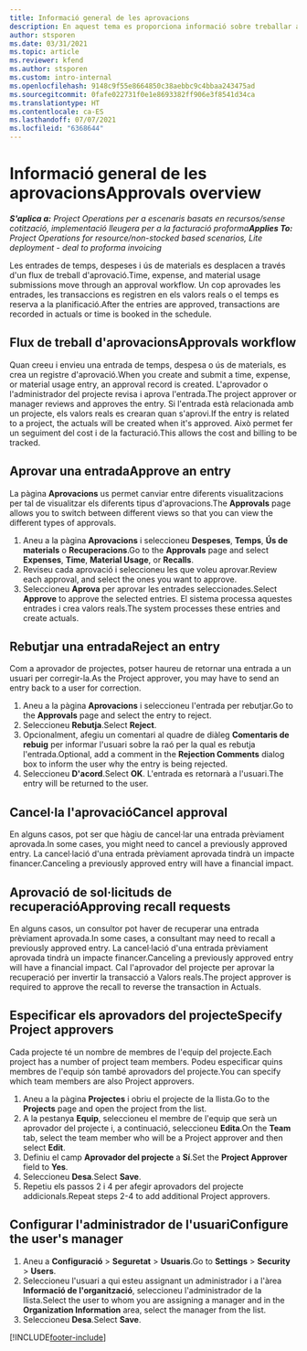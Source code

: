 ```yaml
---
title: Informació general de les aprovacions
description: En aquest tema es proporciona informació sobre treballar amb aprovacions al Project Operations.
author: stsporen
ms.date: 03/31/2021
ms.topic: article
ms.reviewer: kfend
ms.author: stsporen
ms.custom: intro-internal
ms.openlocfilehash: 9148c9f55e8664850c38aebbc9c4bbaa243475ad
ms.sourcegitcommit: 0fafe022731f0e1e8693382ff906e3f8541d34ca
ms.translationtype: HT
ms.contentlocale: ca-ES
ms.lasthandoff: 07/07/2021
ms.locfileid: "6368644"
---
```

# <a name="approvals-overview"></a><span data-ttu-id="80456-103">Informació general de les aprovacions</span><span class="sxs-lookup"><span data-stu-id="80456-103">Approvals overview</span></span>

<span data-ttu-id="80456-104">_**S'aplica a:** Project Operations per a escenaris basats en recursos/sense cotització, implementació lleugera per a la facturació proforma_</span><span class="sxs-lookup"><span data-stu-id="80456-104">_**Applies To:** Project Operations for resource/non-stocked based scenarios, Lite deployment - deal to proforma invoicing_</span></span>

<span data-ttu-id="80456-105">Les entrades de temps, despeses i ús de materials es desplacen a través d'un flux de treball d'aprovació.</span><span class="sxs-lookup"><span data-stu-id="80456-105">Time, expense, and material usage submissions move through an approval workflow.</span></span> <span data-ttu-id="80456-106">Un cop aprovades les entrades, les transaccions es registren en els valors reals o el temps es reserva a la planificació.</span><span class="sxs-lookup"><span data-stu-id="80456-106">After the entries are approved, transactions are recorded in actuals or time is booked in the schedule.</span></span>

## <a name="approvals-workflow"></a><span data-ttu-id="80456-107">Flux de treball d'aprovacions</span><span class="sxs-lookup"><span data-stu-id="80456-107">Approvals workflow</span></span>
<span data-ttu-id="80456-108">Quan creeu i envieu una entrada de temps, despesa o ús de materials, es crea un registre d'aprovació.</span><span class="sxs-lookup"><span data-stu-id="80456-108">When you create and submit a time, expense, or material usage entry, an approval record is created.</span></span> <span data-ttu-id="80456-109">L'aprovador o l'administrador del projecte revisa i aprova l'entrada.</span><span class="sxs-lookup"><span data-stu-id="80456-109">The project approver or manager reviews and approves the entry.</span></span> <span data-ttu-id="80456-110">Si l'entrada està relacionada amb un projecte, els valors reals es crearan quan s'aprovi.</span><span class="sxs-lookup"><span data-stu-id="80456-110">If the entry is related to a project, the actuals will be created when it's approved.</span></span> <span data-ttu-id="80456-111">Això permet fer un seguiment del cost i de la facturació.</span><span class="sxs-lookup"><span data-stu-id="80456-111">This allows the cost and billing to be tracked.</span></span>

## <a name="approve-an-entry"></a><span data-ttu-id="80456-112">Aprovar una entrada</span><span class="sxs-lookup"><span data-stu-id="80456-112">Approve an entry</span></span>
<span data-ttu-id="80456-113">La pàgina **Aprovacions** us permet canviar entre diferents visualitzacions per tal de visualitzar els diferents tipus d'aprovacions.</span><span class="sxs-lookup"><span data-stu-id="80456-113">The **Approvals** page allows you to switch between different views so that you can view the different types of approvals.</span></span>
  
1. <span data-ttu-id="80456-114">Aneu a la pàgina **Aprovacions** i seleccioneu **Despeses**, **Temps**, **Ús de materials** o **Recuperacions**.</span><span class="sxs-lookup"><span data-stu-id="80456-114">Go to the **Approvals** page and select **Expenses**, **Time**, **Material Usage**, or **Recalls**.</span></span>
2. <span data-ttu-id="80456-115">Reviseu cada aprovació i seleccioneu les que voleu aprovar.</span><span class="sxs-lookup"><span data-stu-id="80456-115">Review each approval, and select the ones you want to approve.</span></span>
3. <span data-ttu-id="80456-116">Seleccioneu **Aprova** per aprovar les entrades seleccionades.</span><span class="sxs-lookup"><span data-stu-id="80456-116">Select **Approve** to approve the selected entries.</span></span>
<span data-ttu-id="80456-117">El sistema processa aquestes entrades i crea valors reals.</span><span class="sxs-lookup"><span data-stu-id="80456-117">The system processes these entries and create actuals.</span></span>

## <a name="reject-an-entry"></a><span data-ttu-id="80456-118">Rebutjar una entrada</span><span class="sxs-lookup"><span data-stu-id="80456-118">Reject an entry</span></span>
<span data-ttu-id="80456-119">Com a aprovador de projectes, potser haureu de retornar una entrada a un usuari per corregir-la.</span><span class="sxs-lookup"><span data-stu-id="80456-119">As the Project approver, you may have to send an entry back to a user for correction.</span></span>
  
1. <span data-ttu-id="80456-120">Aneu a la pàgina **Aprovacions** i seleccioneu l'entrada per rebutjar.</span><span class="sxs-lookup"><span data-stu-id="80456-120">Go to the **Approvals** page and select the entry to reject.</span></span> 
2. <span data-ttu-id="80456-121">Seleccioneu **Rebutja**.</span><span class="sxs-lookup"><span data-stu-id="80456-121">Select **Reject**.</span></span>
3. <span data-ttu-id="80456-122">Opcionalment, afegiu un comentari al quadre de diàleg **Comentaris de rebuig** per informar l'usuari sobre la raó per la qual es rebutja l'entrada.</span><span class="sxs-lookup"><span data-stu-id="80456-122">Optional, add a comment in the **Rejection Comments** dialog box to inform the user why the entry is being rejected.</span></span>
4. <span data-ttu-id="80456-123">Seleccioneu **D'acord**.</span><span class="sxs-lookup"><span data-stu-id="80456-123">Select **OK**.</span></span> <span data-ttu-id="80456-124">L'entrada es retornarà a l'usuari.</span><span class="sxs-lookup"><span data-stu-id="80456-124">The entry will be returned to the user.</span></span>
  
## <a name="cancel-approval"></a><span data-ttu-id="80456-125">Cancel·la l'aprovació</span><span class="sxs-lookup"><span data-stu-id="80456-125">Cancel approval</span></span>
<span data-ttu-id="80456-126">En alguns casos, pot ser que hàgiu de cancel·lar una entrada prèviament aprovada.</span><span class="sxs-lookup"><span data-stu-id="80456-126">In some cases, you might need to cancel a previously approved entry.</span></span> <span data-ttu-id="80456-127">La cancel·lació d'una entrada prèviament aprovada tindrà un impacte financer.</span><span class="sxs-lookup"><span data-stu-id="80456-127">Canceling a previously approved entry will have a financial impact.</span></span> 

## <a name="approving-recall-requests"></a><span data-ttu-id="80456-128">Aprovació de sol·licituds de recuperació</span><span class="sxs-lookup"><span data-stu-id="80456-128">Approving recall requests</span></span>
<span data-ttu-id="80456-129">En alguns casos, un consultor pot haver de recuperar una entrada prèviament aprovada.</span><span class="sxs-lookup"><span data-stu-id="80456-129">In some cases, a consultant may need to recall a previously approved entry.</span></span> <span data-ttu-id="80456-130">La cancel·lació d'una entrada prèviament aprovada tindrà un impacte financer.</span><span class="sxs-lookup"><span data-stu-id="80456-130">Canceling a previously approved entry will have a financial impact.</span></span> <span data-ttu-id="80456-131">Cal l'aprovador del projecte per aprovar la recuperació per invertir la transacció a Valors reals.</span><span class="sxs-lookup"><span data-stu-id="80456-131">The project approver is required to approve the recall to reverse the transaction in Actuals.</span></span>

## <a name="specify-project-approvers"></a><span data-ttu-id="80456-132">Especificar els aprovadors del projecte</span><span class="sxs-lookup"><span data-stu-id="80456-132">Specify Project approvers</span></span>
<span data-ttu-id="80456-133">Cada projecte té un nombre de membres de l'equip del projecte.</span><span class="sxs-lookup"><span data-stu-id="80456-133">Each project has a number of project team members.</span></span> <span data-ttu-id="80456-134">Podeu especificar quins membres de l'equip són també aprovadors del projecte.</span><span class="sxs-lookup"><span data-stu-id="80456-134">You can specify which team members are also Project approvers.</span></span>

1. <span data-ttu-id="80456-135">Aneu a la pàgina **Projectes** i obriu el projecte de la llista.</span><span class="sxs-lookup"><span data-stu-id="80456-135">Go to the **Projects** page and open the project from the list.</span></span>
2. <span data-ttu-id="80456-136">A la pestanya **Equip**, seleccioneu el membre de l'equip que serà un aprovador del projecte i, a continuació, seleccioneu **Edita**.</span><span class="sxs-lookup"><span data-stu-id="80456-136">On the **Team** tab, select the team member who will be a Project approver and then select **Edit**.</span></span>
3. <span data-ttu-id="80456-137">Definiu el camp **Aprovador del projecte** a **Sí**.</span><span class="sxs-lookup"><span data-stu-id="80456-137">Set the **Project Approver** field to **Yes**.</span></span>
4. <span data-ttu-id="80456-138">Seleccioneu **Desa**.</span><span class="sxs-lookup"><span data-stu-id="80456-138">Select **Save**.</span></span>
5. <span data-ttu-id="80456-139">Repetiu els passos 2 i 4 per afegir aprovadors del projecte addicionals.</span><span class="sxs-lookup"><span data-stu-id="80456-139">Repeat steps 2-4 to add additional Project approvers.</span></span>

## <a name="configure-the-users-manager"></a><span data-ttu-id="80456-140">Configurar l'administrador de l'usuari</span><span class="sxs-lookup"><span data-stu-id="80456-140">Configure the user's manager</span></span>

1. <span data-ttu-id="80456-141">Aneu a **Configuració** > **Seguretat** > **Usuaris**.</span><span class="sxs-lookup"><span data-stu-id="80456-141">Go to **Settings** > **Security** > **Users**.</span></span>
2. <span data-ttu-id="80456-142">Seleccioneu l'usuari a qui esteu assignant un administrador i a l'àrea **Informació de l'organització**, seleccioneu l'administrador de la llista.</span><span class="sxs-lookup"><span data-stu-id="80456-142">Select the user to whom you are assigning a manager and in the **Organization Information** area, select the manager from the list.</span></span> 
3. <span data-ttu-id="80456-143">Seleccioneu **Desa**.</span><span class="sxs-lookup"><span data-stu-id="80456-143">Select **Save**.</span></span>




[!INCLUDE[footer-include](../includes/footer-banner.md)]
